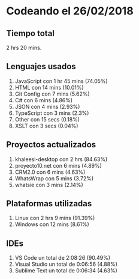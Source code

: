 # Codeando el 26/02/2018

## Tiempo total
2 hrs 20 mins.

## Lenguajes usados
1. JavaScript con 1 hr 45 mins (74.05%)
1. HTML con 14 mins (10.01%)
1. Git Config con 7 mins (5.62%)
1. C# con 6 mins (4.86%)
1. JSON con 4 mins (2.93%)
1. TypeScript con 3 mins (2.3%)
1. Other con 15 secs (0.18%)
1. XSLT con 3 secs (0.04%)

## Proyectos actualizados
1. khaleesi-desktop con 2 hrs (84.63%)
1. proyecto10.net con 6 mins (4.89%)
1. CRM2.0 con 6 mins (4.63%)
1. WhatsWrap con 5 mins (3.72%)
1. whatsie con 3 mins (2.14%)

## Plataformas utilizadas
1. Linux con 2 hrs 9 mins (91.39%)
1. Windows con 12 mins (8.61%)

## IDEs
1. VS Code un total de 2:08:26 (90.49%)
1. Visual Studio un total de 0:06:56 (4.88%)
1. Sublime Text un total de 0:06:34 (4.63%)
